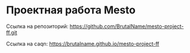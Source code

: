 # Проектная работа Mesto

Ссылка на репозиторий: https://github.com/BrutalName/mesto-project-ff.git

Ссылка на caqn: https://brutalname.github.io/mesto-project-ff